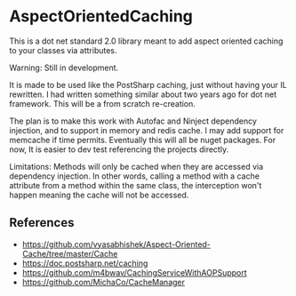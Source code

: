 # AspectOrientedCaching

This is a dot net standard 2.0 library meant to add aspect oriented caching to your classes via attributes.

Warning: Still in development.

It is made to be used like the PostSharp caching, just without having your IL rewritten.
I had written something similar about two years ago for dot net framework. This will be a from scratch re-creation.

The plan is to make this work with Autofac and Ninject dependency injection, and to support in memory and redis cache. I may add support for memcache if time permits.
Eventually this will all be nuget packages. For now, It is easier to dev test referencing the projects directly.

Limitations:
Methods will only be cached when they are accessed via dependency injection. In other words, calling a method with a cache attribute from a method within the same class, the interception won't happen meaning the cache will not be accessed.

## References

* <https://github.com/vyasabhishek/Aspect-Oriented-Cache/tree/master/Cache>
* <https://doc.postsharp.net/caching>
* <https://github.com/m4bwav/CachingServiceWithAOPSupport>
* <https://github.com/MichaCo/CacheManager>
